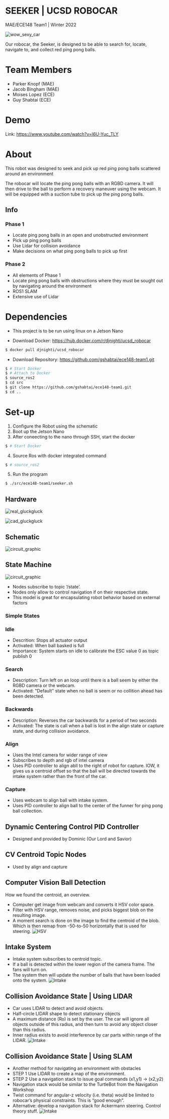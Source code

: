 # SEEKER | UCSD ROBOCAR
MAE/ECE148 Team1 | Winter 2022


![wow_sexy_car](https://user-images.githubusercontent.com/98067439/158714227-57dab3ee-9e0f-4304-a52e-a2eb704b6add.png)

Our robocar, the Seeker, is designed to be able to search for, locate, navigate to, and collect red ping pong balls.

# Team Members
- Parker Knopf (MAE)
- Jacob Bingham (MAE)
- Moises Lopez (ECE)
- Guy Shabtai (ECE)

# Demo

Link: https://www.youtube.com/watch?v=l6U-Yuc_TLY

# About

This robot was designed to seek and pick up red ping pong balls scattered around an environment

The robocar will locate the ping pong balls with an RGBD camera. It will then drive to the ball to perform a recovery maneuver using the webcam. It will be equipped with a suction tube to pick up the ping pong balls.


## Info

### Phase 1
- Locate ping pong balls in an open and unobstructed environment
- Pick up ping pong balls
- Use Lidar for collision avoidance
- Make decisions on what ping pong balls to pick up first

### Phase 2
- All elements of Phase 1
- Locate ping pong balls with obstructions where they must be sought out by navigating around the environment
- ROS1 SLAM
- Extensive use of Lidar

# Dependencies

- This project is to be run using linux on a Jetson Nano

- Download Docker: https://hub.docker.com/r/djnighti/ucsd_robocar
``` bash
$ docker pull djnighti/ucsd_robocar
```
- Download Repository: https://github.com/gshabtai/ece148-team1.git
``` bash
$ # Start Docker
$ # Attach to Docker
$ source_ros2 
$ cd src
$ git clone https://github.com/gshabtai/ece148-team1.git
$ cd ..
```
# Set-up

1. Configure the Robot using the schematic
2. Boot up the Jetson Nano
3. After coneecting to the nano through SSH, start the docker
``` bash
$ # Start Docker
```
4. Source Ros with docker integrated command
``` bash
$ # source_ros2
```
5. Run the program
``` bash
$ ./src/ece148-team1/seeker.sh
```

## Hardware
![real_gluckgluck](https://user-images.githubusercontent.com/98067439/158715863-e231685e-0ee1-43b5-b0bb-7514beddfc12.jpg)

![cad_gluckgluck](https://user-images.githubusercontent.com/98067439/158715137-68999706-a679-466f-b875-2632feceef19.jpg)


## Schematic
![circuit_graphic](https://user-images.githubusercontent.com/98067439/158715258-9f1a49e6-a83f-4117-8895-608e33e10c73.jpg)

## State Machine
![circuit_graphic](images/state_machine.jpg)
- Nodes subscribe to topic ‘/state’.
- Nodes only allow to control navigation if on their respective state.
- This model is great for encapsulating robot behavior based on external factors

### Simple States

### Idle
- Descrition: Stops all actuator output
- Activated: When ball basked is full
- Importance: System starts on idle to calibrate the ESC value 0 as topic publish 0

### Search
- Description: Turn left on an loop until there is a ball seem by either the RGBD camera or the webcam.
- Activated: "Default" state when no ball is seem or no collition ahead has been detected.

### Backwards
- Description: Reverses the car backwards for a period of two seconds
- Activated: The state is call when a ball is lost in the align state or capture state, and during collision avoidance.

### Align
- Uses the Intel camera for wider range of view
- Subscribes to depth and rgb of intel camera
- Uses PID controller to align abll to the right of robot for capture. IOW, it gives us a centroid offset so that the ball will be directed towards the intake system rather than the front of the car.

### Capture
- Uses webcam to align ball with intake system.
- Uses PID controller to align ball to the center of the funner for ping pong ball collection.

## Dynamic Centering Control PID Controller
- Designed and provided by Dominic (Our Lord and Savior)

## CV Centroid Topic Nodes
- Used by align and capture

## Computer Vision Ball Detection

How we found the centroid, an overview.

- Computer get image from webcam and converts it HSV color space.
- Filter with HSV range, removes noise, and picks biggest blob on the resulting image.
- A moment search is done on the image to find the centroid of the blob. Which is then remap from -50-to-50 horizontally that is used for steering.
![HSV](images/hsv.png)

## Intake System

- Intake system subscribes to centroid topic.
- If a ball is detected within the lower region of the camera frame. The fans will turn on.
- The system then will update the number of balls that have been loaded onto the system.
![Intake](images/intake.png)

## Collision Avoidance State | Using LIDAR
- Car uses LIDAR to detect and avoid objects.
- Half-circle LIDAR shape to detect stationary objects
- A maximum distance (Ro) is set by the user. The car will ignore all objects outside of this radius, and then turn to avoid any object closer than this radius.
- Inner radius exists to avoid interference by car parts within range of the LIDAR.
![Intake](images/collision.png)

## Collision Avoidance State | Using SLAM
  
- Another method for navigating an environment with obstacles
- STEP 1 Use LIDAR to create a map of the environment.
- STEP 2 Use a navigation stack to issue goal commands (x1,y1) -> (x2,y2)
- Navigation stack would be similar to the TurtleBot from the Navigation Workshop
- Twist command for angular-z velocity (i.e. theta) would be limited to robocar’s physical constraints. This is “good enough”.
- Alternative: develop a navigation stack for Ackermann steering. Control theory stuff.
![Intake](images/slam.png)